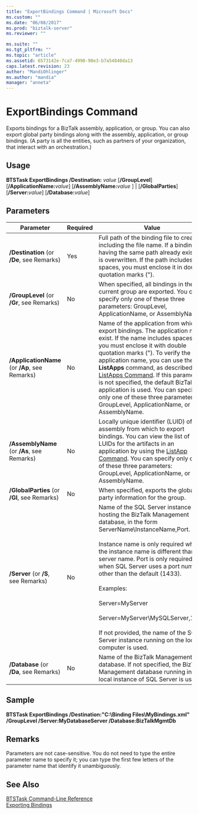 ```yaml
---
title: "ExportBindings Command | Microsoft Docs"
ms.custom: ""
ms.date: "06/08/2017"
ms.prod: "biztalk-server"
ms.reviewer: ""

ms.suite: ""
ms.tgt_pltfrm: ""
ms.topic: "article"
ms.assetid: 6573142e-7ca7-4990-98e3-b7a54840da13
caps.latest.revision: 23
author: "MandiOhlinger"
ms.author: "mandia"
manager: "anneta"
---
```

# ExportBindings Command
Exports bindings for a BizTalk assembly, application, or group. You can also export global party bindings along with the assembly, application, or group bindings. (A party is all the entities, such as partners of your organization, that interact with an orchestration.)  
  
## Usage  
 **BTSTask ExportBindings /Destination:** *value* [**/GroupLevel**] [**/ApplicationName:**<em>value</em>] [**/AssemblyName:**<em>value</em> ] &#124; [**/GlobalParties**] [**/Server:**<em>value</em>] [**/Database:**<em>value</em>]  
  
## Parameters  
  
|Parameter|Required|Value|  
|---------------|--------------|-----------|  
|**/Destination** (or **/De**, see Remarks)|Yes|Full path of the binding file to create, including the file name. If a binding file having the same path already exists, it is overwritten. If the path includes spaces, you must enclose it in double quotation marks (").|  
|**/GroupLevel** (or **/Gr**, see Remarks)|No|When specified, all bindings in the current group are exported. You can specify only one of these three parameters: GroupLevel, ApplicationName, or AssemblyName.|  
|**/ApplicationName** (or **/Ap**, see Remarks)|No|Name of the application from which to export bindings. The application must exist. If the name includes spaces, you must enclose it with double quotation marks ("). To verify the application name, you can use the **ListApps** command, as described in [ListApps Command](../core/listapps-command.md). If this parameter is not specified, the default BizTalk application is used. You can specify only one of these three parameters: GroupLevel, ApplicationName, or AssemblyName.|  
|**/AssemblyName** (or **/As**, see Remarks)|No|Locally unique identifier (LUID) of the assembly from which to export bindings. You can view the list of LUIDs for the artifacts in an application by using the [ListApp Command](../core/listapp-command.md). You can specify only one of these three parameters: GroupLevel, ApplicationName, or AssemblyName.|  
|**/GlobalParties** (or **/Gl**, see Remarks)|No|When specified, exports the global party information for the group.|  
|**/Server** (or **/S**, see Remarks)|No|Name of the SQL Server instance hosting the BizTalk Management database, in the form ServerName\InstanceName,Port.<br /><br /> Instance name is only required when the instance name is different than the server name. Port is only required when SQL Server uses a port number other than the default (1433).<br /><br /> Examples:<br /><br /> Server=MyServer<br /><br /> Server=MyServer\MySQLServer,1533<br /><br /> If not provided, the name of the SQL Server instance running on the local computer is used.|  
|**/Database** (or **/Da**, see Remarks)|No|Name of the BizTalk Management database. If not specified, the BizTalk Management database running in the local instance of SQL Server is used.|  
  
## Sample  
 **BTSTask ExportBindings /Destination:"C:\Binding Files\MyBindings.xml" /GroupLevel /Server:MyDatabaseServer /Database:BizTalkMgmtDb**  
  
## Remarks  
 Parameters are not case-sensitive. You do not need to type the entire parameter name to specify it; you can type the first few letters of the parameter name that identify it unambiguously.  
  
## See Also  
 [BTSTask Command-Line Reference](../core/btstask-command-line-reference.md)   
 [Exporting Bindings](../core/exporting-bindings6.md)
